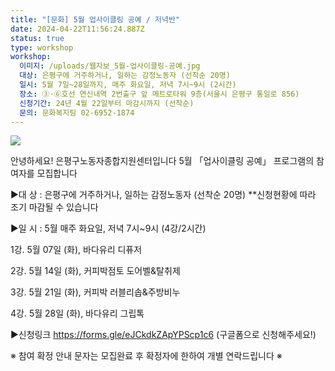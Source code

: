 ```yaml
---
title: "[문화] 5월 업사이클링 공예 / 저녁반"
date: 2024-04-22T11:56:24.887Z
status: true
type: workshop
workshop:
  이미지: /uploads/웹자보_5월-업사이클링-공예.jpg
  대상: 은평구에 거주하거나, 일하는 감정노동자 (선착순 20명)
  일시: 5월 7일~28일까지, 매주 화요일, 저녁 7시~9시 (2시간)
  장소: ③·⑥호선 연신내역 2번출구 앞 메트로타워 9층(서울시 은평구 통일로 856)
  신청기간: 24년 4월 22일부터 마감시까지 (선착순)
  문의: 문화복지팀 02-6952-1874
---
```

![](/uploads/웹자보_5월-업사이클링-공예.jpg)

안녕하세요! 은평구노동자종합지원센터입니다
5월 「업사이클링 공예」 프로그램의 참여자를 모집합니다

▶대 상 : 은평구에 거주하거나, 일하는 감정노동자 (선착순 20명)
  \*\*신청현황에 따라 조기 마감될 수 있습니다

▶일 시 : 5월 매주 화요일, 저녁 7시~9시 (4강/2시간)

  1강. 5월 07일 (화), 바다유리 디퓨저


  2강. 5월 14일 (화), 커피박점토 도어벨&탈취제


  3강. 5월 21일 (화), 커피박 러블리솝&주방비누


  4강. 5월 28일 (화), 바다유리 그립톡

▶신청링크 https://forms.gle/eJCkdkZApYPScp1c6 (구글폼으로 신청해주세요!)

※ 참여 확정 안내 문자는 모집완료 후 확정자에 한하여 개별 연락드립니다 ※